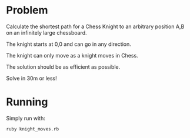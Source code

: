 # Problem

Calculate the shortest path for a Chess Knight to an arbitrary position A,B on an infinitely large chessboard.  

The knight starts at 0,0 and can go in any direction. 

The knight can only move as a knight moves in Chess. 

The solution should be as efficient as possible. 

Solve in 30m or less!

# Running

Simply run with: 

`ruby knight_moves.rb`


 
 
